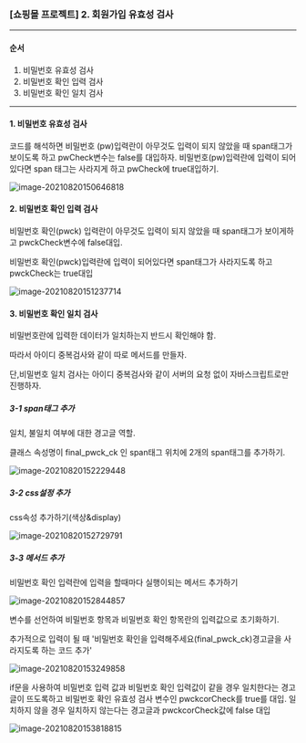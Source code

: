 ### [쇼핑몰 프로젝트] 2. 회원가입 유효성 검사

---

#### 순서

1. 비밀번호 유효성 검사
2. 비밀번호 확인 입력 검사
3. 비밀번호 확인 일치 검사

---

#### 1. 비밀번호 유효성 검사

코드를 해석하면 비밀번호 (pw)입력란이 아무것도 입력이 되지 않았을 때 span태그가 보이도록 하고 pwCheck변수는 false를 대입하자. 비밀번호(pw)입력란에 입력이 되어 있다면 span 태그는 사라지게 하고 pwCheck에 true대입하기.

![image-20210820150646818](C:\Users\user\AppData\Roaming\Typora\typora-user-images\image-20210820150646818.png)



#### 2. 비밀번호 확인 입력 검사

비밀번호 확인(pwck) 입력란이 아무것도 입력이 되지 않았을 때 span태그가 보이게하고 pwckCheck변수에 false대입.

비밀번호 확인(pwck)입력란에 입력이 되어있다면 span태그가 사라지도록 하고 pwckCheck는 true대입 

![image-20210820151237714](C:\Users\user\AppData\Roaming\Typora\typora-user-images\image-20210820151237714.png)



#### 3. 비밀번호 확인 일치 검사

비밀번호란에 입력한 데이터가 일치하는지 반드시 확인해야 함. 

따라서 아이디 중복검사와 같이 따로 메서드를 만들자. 

단,비밀번호 일치 검사는  아이디 중복검사와 같이 서버의 요청 없이 자바스크립트로만 진행하자.



##### 3-1 span태그 추가

일치, 불일치 여부에 대한 경고글 역할. 

클래스 속성명이 final_pwck_ck 인 span태그 위치에 2개의 span태그를 추가하기. 

![image-20210820152229448](C:\Users\user\AppData\Roaming\Typora\typora-user-images\image-20210820152229448.png)



##### 3-2 css설정 추가

css속성 추가하기(색상&display)

![image-20210820152729791](C:\Users\user\AppData\Roaming\Typora\typora-user-images\image-20210820152729791.png)

##### 3-3 메서드 추가

비밀번호 확인 입력란에 입력을 할때마다 실행이되는 메서드 추가하기

![image-20210820152844857](C:\Users\user\AppData\Roaming\Typora\typora-user-images\image-20210820152844857.png)



변수를 선언하여 비밀번호 항목과 비밀번호 확인 항목란의 입력값으로 초기화하기. 

추가적으로 입력이 될 때 '비밀번호 확인을 입력해주세요(final_pwck_ck)경고글을 사라지도록 하는 코드 추가'

![image-20210820153249858](C:\Users\user\AppData\Roaming\Typora\typora-user-images\image-20210820153249858.png)



if문을 사용하여 비밀번호 입력 값과 비밀번호 확인 입력값이 같을 경우 일치한다는 경고글이 뜨도록하고 비밀번호 확인 유효성 검사 변수인 pwckcorCheck를 true를 대입. 일치하지 않을 경우 일치하지 않는다는 경고글과 pwckcorCheck값에 false 대입

![image-20210820153818815](C:\Users\user\AppData\Roaming\Typora\typora-user-images\image-20210820153818815.png)

